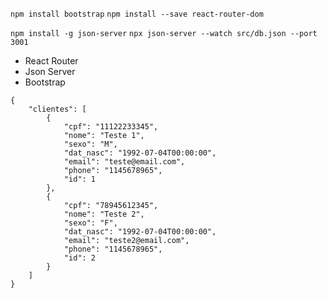 `npm install bootstrap`
`npm install --save react-router-dom`

`npm install -g json-server`
`npx json-server --watch src/db.json --port 3001`

- React Router
- Json Server
- Bootstrap

```
{
    "clientes": [
        {
            "cpf": "11122233345",
            "nome": "Teste 1",
            "sexo": "M",
            "dat_nasc": "1992-07-04T00:00:00",
            "email": "teste@email.com",
            "phone": "1145678965",
            "id": 1
        },
        {
            "cpf": "78945612345",
            "nome": "Teste 2",
            "sexo": "F",
            "dat_nasc": "1992-07-04T00:00:00",
            "email": "teste2@email.com",
            "phone": "1145678965",
            "id": 2
        }
    ]
}
```
